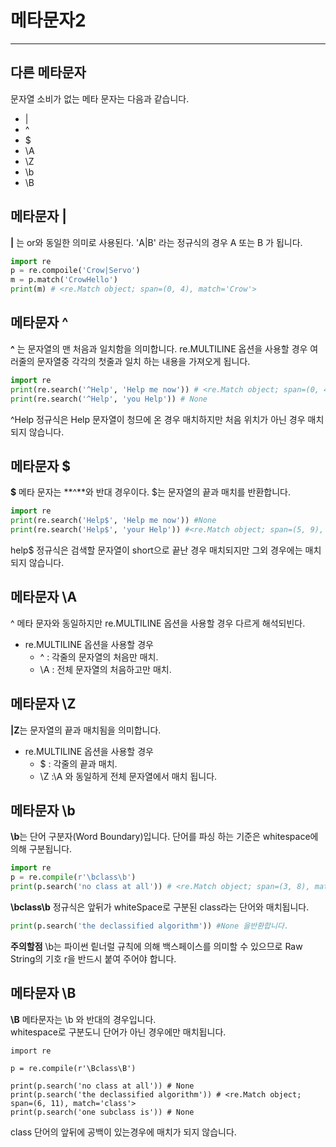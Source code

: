 # 메타문자2

***

## 다른 메타문자

문자열 소비가 없는 메타 문자는 다음과 같습니다.

* |
* ^
* $
* \A
* \Z
* \b
* \B

## 메타문자 |

**|** 는 or와 동일한 의미로 사용된다. 'A|B' 라는 정규식의 경우 A 또는 B 가 됩니다.

```python
import re
p = re.compoile('Crow|Servo')
m = p.match('CrowHello')
print(m) # <re.Match object; span=(0, 4), match='Crow'>
```

## 메타문자 ^

**^** 는 문자열의 맨 처음과 일치함을 의미합니다. re.MULTILINE 옵션을 사용할 경우 여러줄의 문자열중 각각의 첫줄과 일치 하는 내용을 가져오게 됩니다.

```python
import re
print(re.search('^Help', 'Help me now')) # <re.Match object; span=(0, 4), match='Help'>
print(re.search('^Help', 'you Help')) # None
```

^Help 정규식은 Help 문자열이 청므에 온 경우 매치하지만 처음 위치가 아닌 경우 매치되지 않습니다.

## 메타문자 $

**$** 메타 문자는 \*\*^\*\*와 반대 경우이다. $는 문자열의 끝과 매치를 반환합니다.

```python
import re
print(re.search('Help$', 'Help me now')) #None
print(re.search('Help$', 'your Help')) #<re.Match object; span=(5, 9), match='Help'>
```

help$ 정규식은 검색할 문자열이 short으로 끝난 경우 매치되지만 그외 경우에는 매치 되지 않습니다.

## 메타문자 \A

^ 메타 문자와 동일하지만 re.MULTILINE 옵션을 사용할 경우 다르게 해석되빈다.

* re.MULTILINE 옵션을 사용할 경우
  * ^ : 각줄의 문자열의 처음만 매치.
  * \A : 전체 문자열의 처음하고만 매치.

## 메타문자 \Z

**|Z**는 문자열의 끝과 매치됨을 의미합니다.

* re.MULTILINE 옵션을 사용할 경우
  * $ : 각줄의 끝과 매치.
  * \Z :\A 와 동일하게 전체 문자열에서 매치 됩니다.

## 메타문자 \b

**\b**는 단어 구분자(Word Boundary)입니다. 단어를 파싱 하는 기준은 whitespace에 의해 구분됩니다.

```python
import re
p = re.compile(r'\bclass\b')
print(p.search('no class at all')) # <re.Match object; span=(3, 8), match='class'>
```

**\bclass\b** 정규식은 앞뒤가 whiteSpace로 구분된 class라는 단어와 매치됩니다.

```python
print(p.search('the declassified algorithm')) #None 을반환합니다.
```

**주의할점** \b는 파이썬 맅너럴 규칙에 의해 백스페이스를 의미할 수 있으므로 Raw String의 기호 r을 반드시 붙여 주어야 합니다.

## 메타문자 \B

**\B** 메타문자는 \b 와 반대의 경우입니다.\
whitespace로 구분도니 단어가 아닌 경우에만 매치됩니다.

```
import re

p = re.compile(r'\Bclass\B')

print(p.search('no class at all')) # None
print(p.search('the declassified algorithm')) # <re.Match object; span=(6, 11), match='class'>
print(p.search('one subclass is')) # None
```

class 단어의 앞뒤에 공백이 있는경우에 매치가 되지 않습니다.
